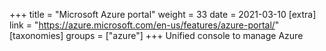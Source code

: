 +++
title = "Microsoft Azure portal"
weight = 33
date = 2021-03-10
[extra]
link = "https://azure.microsoft.com/en-us/features/azure-portal/"
[taxonomies]
groups = ["azure"]
+++
Unified console to manage Azure

